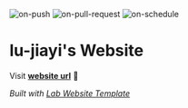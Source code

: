 
  ![on-push](../../actions/workflows/on-push.yaml/badge.svg)
  ![on-pull-request](../../actions/workflows/on-pull-request.yaml/badge.svg)
  ![on-schedule](../../actions/workflows/on-schedule.yaml/badge.svg)

  # lu-jiayi's Website

  Visit **[website url](#)** 🚀

  _Built with [Lab Website Template](https://greene-lab.gitbook.io/lab-website-template-docs)_
